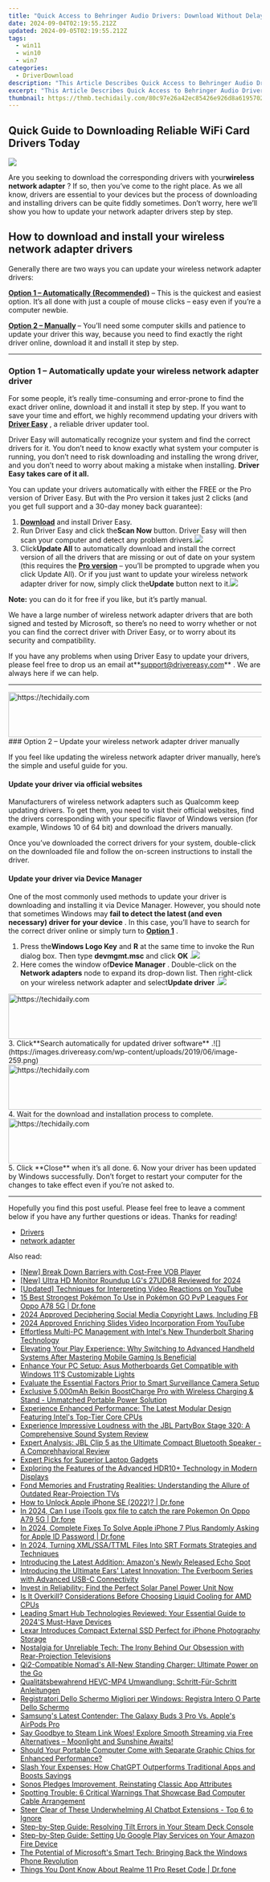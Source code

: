 ```yaml
---
title: "Quick Access to Behringer Audio Drivers: Download Without Delays"
date: 2024-09-04T02:19:55.212Z
updated: 2024-09-05T02:19:55.212Z
tags:
  - win11
  - win10
  - win7
categories:
  - DriverDownload
description: "This Article Describes Quick Access to Behringer Audio Drivers: Download Without Delays"
excerpt: "This Article Describes Quick Access to Behringer Audio Drivers: Download Without Delays"
thumbnail: https://thmb.techidaily.com/80c97e26a42ec85426e926d8a619570205ae66ef3c841d342bad4a1013bf8d86.jpg
---
```


## Quick Guide to Downloading Reliable WiFi Card Drivers Today

![](https://images.drivereasy.com/wp-content/uploads/2019/06/image-251.png)

 Are you seeking to download the corresponding drivers with your**wireless network adapter** ? If so, then you’ve come to the right place. As we all know, drivers are essential to your devices but the process of downloading and installing drivers can be quite fiddly sometimes. Don’t worry, here we’ll show you how to update your network adapter drivers step by step.

## How to download and install your wireless network adapter drivers

 Generally there are two ways you can update your wireless network adapter drivers:

**[Option 1 – Automatically (Recommended)](https://tools.techidaily.com/drivereasy/download/)**  – This is the quickest and easiest option. It’s all done with just a couple of mouse clicks – easy even if you’re a computer newbie.

**[Option 2 – Manually](https://tools.techidaily.com/drivereasy/download/) [](https://tools.techidaily.com/drivereasy/download/)**  – You’ll need some computer skills and patience to update your driver this way, because you need to find exactly the right driver online, download it and install it step by step.  

---

### Option 1 – Automatically update your wireless network adapter driver

 For some people, it’s really time-consuming and error-prone to find the exact driver online, download it and install it step by step. If you want to save your time and effort, we highly recommend updating your drivers with **[Driver Easy](https://tools.techidaily.com/drivereasy/download/)**  , a reliable driver updater tool.

 Driver Easy will automatically recognize your system and find the correct drivers for it. You don’t need to know exactly what system your computer is running, you don’t need to risk downloading and installing the wrong driver, and you don’t need to worry about making a mistake when installing. **Driver Easy takes care of it all.**

 You can update your drivers automatically with either the FREE or the Pro version of Driver Easy. But with the Pro version it takes just 2 clicks (and you get full support and a 30-day money back guarantee):

1. **[Download](https://tools.techidaily.com/drivereasy/download/)**  and install Driver Easy.
2. Run Driver Easy and click the**Scan Now** button. Driver Easy will then scan your computer and detect any problem drivers.![](https://images.drivereasy.com/wp-content/uploads/2019/06/2019-06-10_14-52-48-1.png)
3. Click**Update All** to automatically download and install the correct version of all the drivers that are missing or out of date on your system (this requires the **[Pro version](https://tools.techidaily.com/drivereasy/download/)**  – you’ll be prompted to upgrade when you click Update All). Or if you just want to update your wireless network adapter driver for now, simply click the**Update** button next to it.![](https://images.drivereasy.com/wp-content/uploads/2019/06/image-254.png)

**Note:** you can do it for free if you like, but it’s partly manual.

 We have a large number of wireless network adapter drivers that are both signed and tested by Microsoft, so there’s no need to worry whether or not you can find the correct driver with Driver Easy, or to worry about its security and compatibility.

 If you have any problems when using Driver Easy to update your drivers, please feel free to drop us an email at**<support@drivereasy.com>** . We are always here if we can help.

---

<!-- affiliate ads begin -->
<a href="https://imp.i110150.net/c/5597632/798161/11305" target="_top" id="798161">
  <img src="//a.impactradius-go.com/display-ad/11305-798161" border="0" alt="https://techidaily.com" width="728" height="90"/>
</a>
<img height="0" width="0" src="https://imp.i110150.net/i/5597632/798161/11305" style="position:absolute;visibility:hidden;" border="0" />
<!-- affiliate ads end -->
### Option 2 – Update your wireless network adapter driver manually

 If you feel like updating the wireless network adapter driver manually, here’s the simple and useful guide for you.

#### Update your driver via official websites

 Manufacturers of wireless network adapters such as Qualcomm keep updating drivers. To get them, you need to visit their official websites, find the drivers corresponding with your specific flavor of Windows version (for example, Windows 10 of 64 bit) and download the drivers manually.

 Once you’ve downloaded the correct drivers for your system, double-click on the downloaded file and follow the on-screen instructions to install the driver.

#### Update your driver via Device Manager

 One of the most commonly used methods to update your driver is downloading and installing it via Device Manager. However, you should note that sometimes Windows may **fail to detect the latest (and even necessary) driver for your device** . In this case, you’ll have to search for the correct driver online or simply turn to **[Option 1](https://tools.techidaily.com/drivereasy/download/)**  .

1. Press the**Windows Logo Key** and **R** at the same time to invoke the Run dialog box. Then type **devmgmt.msc**  and click **OK** .![](https://images.drivereasy.com/wp-content/uploads/2019/06/image-255.png)
2. Here comes the window of**Device Manager** . Double-click on the **Network adapters** node to expand its drop-down list. Then right-click on your wireless network adapter and select**Update driver** .![](https://images.drivereasy.com/wp-content/uploads/2019/06/image-257.png)
<!-- affiliate ads begin -->
<a href="https://appsumo.8odi.net/c/5597632/2105864/7443" target="_top" id="2105864">
  <img src="//a.impactradius-go.com/display-ad/7443-2105864" border="0" alt="https://techidaily.com" width="728" height="90"/>
</a>
<img height="0" width="0" src="https://appsumo.8odi.net/i/5597632/2105864/7443" style="position:absolute;visibility:hidden;" border="0" />
<!-- affiliate ads end -->
3. Click**Search automatically for updated driver software** .![](https://images.drivereasy.com/wp-content/uploads/2019/06/image-259.png)
<!-- affiliate ads begin -->
<a href="https://imp.i357552.net/c/5597632/947746/11832" target="_top" id="947746">
  <img src="//a.impactradius-go.com/display-ad/11832-947746" border="0" alt="https://techidaily.com" width="728" height="90"/>
</a>
<img height="0" width="0" src="https://imp.i357552.net/i/5597632/947746/11832" style="position:absolute;visibility:hidden;" border="0" />
<!-- affiliate ads end -->
4. Wait for the download and installation process to complete.
<!-- affiliate ads begin -->
<a href="https://aligracehair.sjv.io/c/5597632/2016148/19272" target="_top" id="2016148">
  <img src="//a.impactradius-go.com/display-ad/19272-2016148" border="0" alt="https://techidaily.com" width="728" height="90"/>
</a>
<img height="0" width="0" src="https://aligracehair.sjv.io/i/5597632/2016148/19272" style="position:absolute;visibility:hidden;" border="0" />
<!-- affiliate ads end -->
5. Click **Close** when it’s all done.
6. Now your driver has been updated by Windows successfully. Don’t forget to restart your computer for the changes to take effect even if you’re not asked to.

---

 Hopefully you find this post useful. Please feel free to leave a comment below if you have any further questions or ideas. Thanks for reading!

* [Drivers](https://tools.techidaily.com/drivereasy/download/)
* [network adapter](https://tools.techidaily.com/drivereasy/download/)

<ins class="adsbygoogle"
     style="display:block"
     data-ad-format="autorelaxed"
     data-ad-client="ca-pub-7571918770474297"
     data-ad-slot="1223367746"></ins>



<ins class="adsbygoogle"
     style="display:block"
     data-ad-client="ca-pub-7571918770474297"
     data-ad-slot="8358498916"
     data-ad-format="auto"
     data-full-width-responsive="true"></ins>

<span class="atpl-alsoreadstyle">Also read:</span>
<div><ul>
<li><a href="https://fox-access.techidaily.com/new-break-down-barriers-with-cost-free-vob-player/"><u>[New] Break Down Barriers with Cost-Free VOB Player</u></a></li>
<li><a href="https://vp-tips.techidaily.com/new-ultra-hd-monitor-roundup-lgs-27ud68-reviewed-for-2024/"><u>[New] Ultra HD Monitor Roundup  LG's 27UD68 Reviewed for 2024</u></a></li>
<li><a href="https://some-approaches.techidaily.com/updated-techniques-for-interpreting-video-reactions-on-youtube/"><u>[Updated] Techniques for Interpreting Video Reactions on YouTube</u></a></li>
<li><a href="https://android-pokemon-go.techidaily.com/15-best-strongest-pokemon-to-use-in-pokemon-go-pvp-leagues-for-oppo-a78-5g-drfone-by-drfone-virtual-android/"><u>15 Best Strongest Pokémon To Use in Pokémon GO PvP Leagues For Oppo A78 5G | Dr.fone</u></a></li>
<li><a href="https://facebook-clips.techidaily.com/2024-approved-deciphering-social-media-copyright-laws-including-fb/"><u>2024 Approved  Deciphering Social Media Copyright Laws, Including FB</u></a></li>
<li><a href="https://youtube-webster.techidaily.com/approved-enriching-slides-video-incorporation-from-youtube/"><u>2024 Approved  Enriching Slides  Video Incorporation From YouTube</u></a></li>
<li><a href="https://hardware-help.techidaily.com/effortless-multi-pc-management-with-intels-new-thunderbolt-sharing-technology/"><u>Effortless Multi-PC Management with Intel's New Thunderbolt Sharing Technology</u></a></li>
<li><a href="https://hardware-help.techidaily.com/elevating-your-play-experience-why-switching-to-advanced-handheld-systems-after-mastering-mobile-gaming-is-beneficial/"><u>Elevating Your Play Experience: Why Switching to Advanced Handheld Systems After Mastering Mobile Gaming Is Beneficial</u></a></li>
<li><a href="https://hardware-help.techidaily.com/enhance-your-pc-setup-asus-motherboards-get-compatible-with-windows-11s-customizable-lights/"><u>Enhance Your PC Setup: Asus Motherboards Get Compatible with Windows 11'S Customizable Lights</u></a></li>
<li><a href="https://hardware-help.techidaily.com/evaluate-the-essential-factors-prior-to-smart-surveillance-camera-setup/"><u>Evaluate the Essential Factors Prior to Smart Surveillance Camera Setup</u></a></li>
<li><a href="https://hardware-help.techidaily.com/exclusive-5000mah-belkin-boostcharge-pro-with-wireless-charging-and-stand-unmatched-portable-power-solution/"><u>Exclusive 5,000mAh Belkin BoostCharge Pro with Wireless Charging & Stand - Unmatched Portable Power Solution</u></a></li>
<li><a href="https://hardware-help.techidaily.com/experience-enhanced-performance-the-latest-modular-design-featuring-intels-top-tier-core-cpus/"><u>Experience Enhanced Performance: The Latest Modular Design Featuring Intel's Top-Tier Core CPUs</u></a></li>
<li><a href="https://hardware-help.techidaily.com/experience-impressive-loudness-with-the-jbl-partybox-stage-320-a-comprehensive-sound-system-review/"><u>Experience Impressive Loudness with the JBL PartyBox Stage 320: A Comprehensive Sound System Review</u></a></li>
<li><a href="https://hardware-help.techidaily.com/expert-analysis-jbl-clip-5-as-the-ultimate-compact-bluetooth-speaker-a-comprehhavioral-review/"><u>Expert Analysis: JBL Clip 5 as the Ultimate Compact Bluetooth Speaker - A Comprehhavioral Review</u></a></li>
<li><a href="https://hardware-help.techidaily.com/expert-picks-for-superior-laptop-gadgets/"><u>Expert Picks for Superior Laptop Gadgets</u></a></li>
<li><a href="https://hardware-help.techidaily.com/exploring-the-features-of-the-advanced-hdr10plus-technology-in-modern-displays/"><u>Exploring the Features of the Advanced HDR10+ Technology in Modern Displays</u></a></li>
<li><a href="https://hardware-help.techidaily.com/fond-memories-and-frustrating-realities-understanding-the-allure-of-outdated-rear-projection-tvs/"><u>Fond Memories and Frustrating Realities: Understanding the Allure of Outdated Rear-Projection TVs</u></a></li>
<li><a href="https://iphone-unlock.techidaily.com/how-to-unlock-apple-iphone-se-2022-drfone-by-drfone-ios/"><u>How to Unlock Apple iPhone SE (2022)? | Dr.fone</u></a></li>
<li><a href="https://android-pokemon-go.techidaily.com/in-2024-can-i-use-itools-gpx-file-to-catch-the-rare-pokemon-on-oppo-a79-5g-drfone-by-drfone-virtual-android/"><u>In 2024, Can I use iTools gpx file to catch the rare Pokemon On Oppo A79 5G | Dr.fone</u></a></li>
<li><a href="https://iphone-unlock.techidaily.com/in-2024-complete-fixes-to-solve-apple-iphone-7-plus-randomly-asking-for-apple-id-password-drfone-by-drfone-ios/"><u>In 2024, Complete Fixes To Solve Apple iPhone 7 Plus Randomly Asking for Apple ID Password | Dr.fone</u></a></li>
<li><a href="https://some-tips.techidaily.com/in-2024-turning-xmlssattml-files-into-srt-formats-strategies-and-techniques/"><u>In 2024, Turning XML/SSA/TTML Files Into SRT Formats  Strategies and Techniques</u></a></li>
<li><a href="https://hardware-help.techidaily.com/introducing-the-latest-addition-amazons-newly-released-echo-spot/"><u>Introducing the Latest Addition: Amazon's Newly Released Echo Spot</u></a></li>
<li><a href="https://hardware-help.techidaily.com/introducing-the-ultimate-ears-latest-innovation-the-everboom-series-with-advanced-usb-c-connectivity/"><u>Introducing the Ultimate Ears' Latest Innovation: The Everboom Series with Advanced USB-C Connectivity</u></a></li>
<li><a href="https://hardware-help.techidaily.com/invest-in-reliability-find-the-perfect-solar-panel-power-unit-now/"><u>Invest in Reliability: Find the Perfect Solar Panel Power Unit Now</u></a></li>
<li><a href="https://hardware-help.techidaily.com/is-it-overkill-considerations-before-choosing-liquid-cooling-for-amd-cpus/"><u>Is It Overkill? Considerations Before Choosing Liquid Cooling for AMD CPUs</u></a></li>
<li><a href="https://hardware-help.techidaily.com/leading-smart-hub-technologies-reviewed-your-essential-guide-to-2024s-must-have-devices/"><u>Leading Smart Hub Technologies Reviewed: Your Essential Guide to 2024'S Must-Have Devices</u></a></li>
<li><a href="https://hardware-help.techidaily.com/lexar-introduces-compact-external-ssd-perfect-for-iphone-photography-storage/"><u>Lexar Introduces Compact External SSD Perfect for iPhone Photography Storage</u></a></li>
<li><a href="https://hardware-help.techidaily.com/nostalgia-for-unreliable-tech-the-irony-behind-our-obsession-with-rear-projection-televisions/"><u>Nostalgia for Unreliable Tech: The Irony Behind Our Obsession with Rear-Projection Televisions</u></a></li>
<li><a href="https://hardware-help.techidaily.com/qi2-compatible-nomads-all-new-standing-charger-ultimate-power-on-the-go/"><u>Qi2-Compatible Nomad's All-New Standing Charger: Ultimate Power on the Go</u></a></li>
<li><a href="https://discover-cloud.techidaily.com/qualitatsbewahrend-hevc-mp4-umwandlung-schritt-fur-schritt-anleitungen/"><u>Qualitätsbewahrend HEVC-MP4 Umwandlung: Schritt-Für-Schritt Anleitungen</u></a></li>
<li><a href="https://tech-revival.techidaily.com/registratori-dello-schermo-migliori-per-windows-registra-intero-o-parte-dello-schermo/"><u>Registratori Dello Schermo Migliori per Windows: Registra Intero O Parte Dello Schermo</u></a></li>
<li><a href="https://hardware-help.techidaily.com/samsungs-latest-contender-the-galaxy-buds-3-pro-vs-apples-airpods-pro/"><u>Samsung's Latest Contender: The Galaxy Buds 3 Pro Vs. Apple's AirPods Pro</u></a></li>
<li><a href="https://hardware-help.techidaily.com/say-goodbye-to-steam-link-woes-explore-smooth-streaming-via-free-alternatives-moonlight-and-sunshine-awaits/"><u>Say Goodbye to Steam Link Woes! Explore Smooth Streaming via Free Alternatives – Moonlight and Sunshine Awaits!</u></a></li>
<li><a href="https://hardware-help.techidaily.com/should-your-portable-computer-come-with-separate-graphic-chips-for-enhanced-performance/"><u>Should Your Portable Computer Come with Separate Graphic Chips for Enhanced Performance?</u></a></li>
<li><a href="https://blog-min.techidaily.com/slash-your-expenses-how-chatgpt-outperforms-traditional-apps-and-boosts-savings/"><u>Slash Your Expenses: How ChatGPT Outperforms Traditional Apps and Boosts Savings</u></a></li>
<li><a href="https://hardware-help.techidaily.com/sonos-pledges-improvement-reinstating-classic-app-attributes/"><u>Sonos Pledges Improvement, Reinstating Classic App Attributes</u></a></li>
<li><a href="https://hardware-help.techidaily.com/spotting-trouble-6-critical-warnings-that-showcase-bad-computer-cable-arrangement/"><u>Spotting Trouble: 6 Critical Warnings That Showcase Bad Computer Cable Arrangement</u></a></li>
<li><a href="https://tech-revival.techidaily.com/steer-clear-of-these-underwhelming-ai-chatbot-extensions-top-6-to-ignore/"><u>Steer Clear of These Underwhelming AI Chatbot Extensions - Top 6 to Ignore</u></a></li>
<li><a href="https://hardware-help.techidaily.com/step-by-step-guide-resolving-tilt-errors-in-your-steam-deck-console/"><u>Step-by-Step Guide: Resolving Tilt Errors in Your Steam Deck Console</u></a></li>
<li><a href="https://hardware-help.techidaily.com/step-by-step-guide-setting-up-google-play-services-on-your-amazon-fire-device/"><u>Step-by-Step Guide: Setting Up Google Play Services on Your Amazon Fire Device</u></a></li>
<li><a href="https://hardware-help.techidaily.com/the-potential-of-microsofts-smart-tech-bringing-back-the-windows-phone-revolution/"><u>The Potential of Microsoft's Smart Tech: Bringing Back the Windows Phone Revolution</u></a></li>
<li><a href="https://techidaily.com/things-you-dont-know-about-realme-11-pro-reset-code-drfone-by-drfone-reset-android-reset-android/"><u>Things You Dont Know About Realme 11 Pro Reset Code | Dr.fone</u></a></li>
</ul></div>
